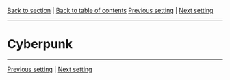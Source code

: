 [Back to section](./README.md) | [Back to table of contents](../README.md)
[Previous setting](./01_Eighties.md) | [Next setting](./03_EndTimes.md)

---

# Cyberpunk

---

[Previous setting](./01_Eighties.md) | [Next setting](./03_EndTimes.md)

